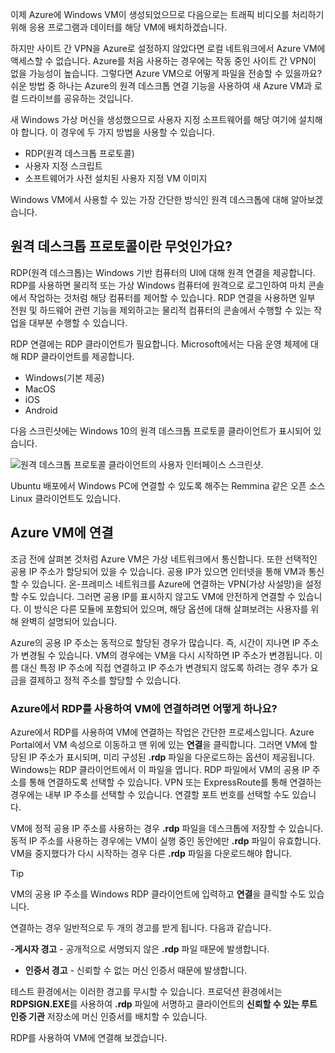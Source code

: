 이제 Azure에 Windows VM이 생성되었으므로 다음으로는 트래픽 비디오를 처리하기 위해 응용 프로그램과 데이터를 해당 VM에 배치하겠습니다. 

하지만 사이트 간 VPN을 Azure로 설정하지 않았다면 로컬 네트워크에서 Azure VM에 액세스할 수 없습니다. Azure를 처음 사용하는 경우에는 작동 중인 사이트 간 VPN이 없을 가능성이 높습니다. 그렇다면 Azure VM으로 어떻게 파일을 전송할 수 있을까요? 쉬운 방법 중 하나는 Azure의 원격 데스크톱 연결 기능을 사용하여 새 Azure VM과 로컬 드라이브를 공유하는 것입니다.

새 Windows 가상 머신을 생성했으므로 사용자 지정 소프트웨어를 해당 여기에 설치해야 합니다. 이 경우에 두 가지 방법을 사용할 수 있습니다.

- RDP(원격 데스크톱 프로토콜)
- 사용자 지정 스크립트
- 소프트웨어가 사전 설치된 사용자 지정 VM 이미지

Windows VM에서 사용할 수 있는 가장 간단한 방식인 원격 데스크톱에 대해 알아보겠습니다.

## <a name="what-is-the-remote-desktop-protocol"></a>원격 데스크톱 프로토콜이란 무엇인가요?

RDP(원격 데스크톱)는 Windows 기반 컴퓨터의 UI에 대해 원격 연결을 제공합니다. RDP를 사용하면 물리적 또는 가상 Windows 컴퓨터에 원격으로 로그인하여 마치 콘솔에서 작업하는 것처럼 해당 컴퓨터를 제어할 수 있습니다. RDP 연결을 사용하면 일부 전원 및 하드웨어 관련 기능을 제외하고는 물리적 컴퓨터의 콘솔에서 수행할 수 있는 작업을 대부분 수행할 수 있습니다.

RDP 연결에는 RDP 클라이언트가 필요합니다. Microsoft에서는 다음 운영 체제에 대해 RDP 클라이언트를 제공합니다.

- Windows(기본 제공)
- MacOS
- iOS
- Android

다음 스크린샷에는 Windows 10의 원격 데스크톱 프로토콜 클라이언트가 표시되어 있습니다.

![원격 데스크톱 프로토콜 클라이언트의 사용자 인터페이스 스크린샷.](../media/4-rdp-client.png)

Ubuntu 배포에서 Windows PC에 연결할 수 있도록 해주는 Remmina 같은 오픈 소스 Linux 클라이언트도 있습니다.

## <a name="connecting-to-an-azure-vm"></a>Azure VM에 연결

조금 전에 살펴본 것처럼 Azure VM은 가상 네트워크에서 통신합니다. 또한 선택적인 공용 IP 주소가 할당되어 있을 수 있습니다. 공용 IP가 있으면 인터넷을 통해 VM과 통신할 수 있습니다. 온-프레미스 네트워크를 Azure에 연결하는 VPN(가상 사설망)을 설정할 수도 있습니다. 그러면 공용 IP를 표시하지 않고도 VM에 안전하게 연결할 수 있습니다. 이 방식은 다른 모듈에 포함되어 있으며, 해당 옵션에 대해 살펴보려는 사용자를 위해 완벽히 설명되어 있습니다.

Azure의 공용 IP 주소는 동적으로 할당된 경우가 많습니다. 즉, 시간이 지나면 IP 주소가 변경될 수 있습니다. VM의 경우에는 VM을 다시 시작하면 IP 주소가 변경됩니다. 이름 대신 특정 IP 주소에 직접 연결하고 IP 주소가 변경되지 않도록 하려는 경우 추가 요금을 결제하고 정적 주소를 할당할 수 있습니다.

### <a name="how-do-you-connect-to-a-vm-in-azure-using-rdp"></a>Azure에서 RDP를 사용하여 VM에 연결하려면 어떻게 하나요?

Azure에서 RDP를 사용하여 VM에 연결하는 작업은 간단한 프로세스입니다. Azure Portal에서 VM 속성으로 이동하고 맨 위에 있는 **연결**을 클릭합니다. 그러면 VM에 할당된 IP 주소가 표시되며, 미리 구성된 **.rdp** 파일을 다운로드하는 옵션이 제공됩니다. Windows는 RDP 클라이언트에서 이 파일을 엽니다. RDP 파일에서 VM의 공용 IP 주소를 통해 연결하도록 선택할 수 있습니다. VPN 또는 ExpressRoute를 통해 연결하는 경우에는 내부 IP 주소를 선택할 수 있습니다. 연결할 포트 번호를 선택할 수도 있습니다.

VM에 정적 공용 IP 주소를 사용하는 경우 **.rdp** 파일을 데스크톱에 저장할 수 있습니다. 동적 IP 주소를 사용하는 경우에는 VM이 실행 중인 동안에만 **.rdp** 파일이 유효합니다. VM을 중지했다가 다시 시작하는 경우 다른 **.rdp** 파일을 다운로드해야 합니다.

> [!TIP]
> VM의 공용 IP 주소를 Windows RDP 클라이언트에 입력하고 **연결**을 클릭할 수도 있습니다.

연결하는 경우 일반적으로 두 개의 경고를 받게 됩니다. 다음과 같습니다.

-**게시자 경고** - 공개적으로 서명되지 않은 **.rdp** 파일 때문에 발생합니다.
- **인증서 경고** - 신뢰할 수 없는 머신 인증서 때문에 발생합니다.

테스트 환경에서는 이러한 경고를 무시할 수 있습니다. 프로덕션 환경에서는 **RDPSIGN.EXE**를 사용하여 **.rdp** 파일에 서명하고 클라이언트의 **신뢰할 수 있는 루트 인증 기관** 저장소에 머신 인증서를 배치할 수 있습니다.

RDP를 사용하여 VM에 연결해 보겠습니다.